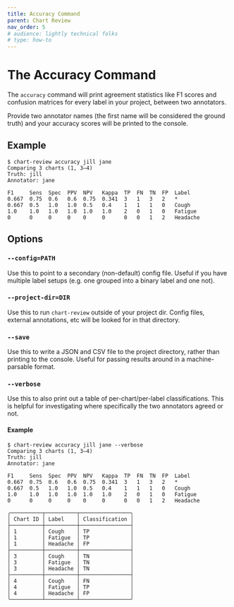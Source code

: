 ```yaml
---
title: Accuracy Command
parent: Chart Review
nav_order: 5
# audience: lightly technical folks
# type: how-to
---
```


# The Accuracy Command

The `accuracy` command will print agreement statistics like F1 scores and confusion matrices
for every label in your project, between two annotators.

Provide two annotator names (the first name will be considered the ground truth) and
your accuracy scores will be printed to the console.

## Example

```shell
$ chart-review accuracy jill jane
Comparing 3 charts (1, 3–4)
Truth: jill
Annotator: jane

F1     Sens  Spec  PPV  NPV   Kappa  TP  FN  TN  FP  Label   
0.667  0.75  0.6   0.6  0.75  0.341  3   1   3   2   *       
0.667  0.5   1.0   1.0  0.5   0.4    1   1   1   0   Cough   
1.0    1.0   1.0   1.0  1.0   1.0    2   0   1   0   Fatigue 
0      0     0     0    0     0      0   0   1   2   Headache
```

## Options

### `--config=PATH`

Use this to point to a secondary (non-default) config file.
Useful if you have multiple label setups (e.g. one grouped into a binary label and one not).

### `--project-dir=DIR`

Use this to run `chart-review` outside of your project dir.
Config files, external annotations, etc will be looked for in that directory. 

### `--save`

Use this to write a JSON and CSV file to the project directory,
rather than printing to the console.
Useful for passing results around in a machine-parsable format.

### `--verbose`

Use this to also print out a table of per-chart/per-label classifications.
This is helpful for investigating where specifically the two annotators agreed or not.

#### Example

```shell
$ chart-review accuracy jill jane --verbose
Comparing 3 charts (1, 3–4)
Truth: jill
Annotator: jane

F1     Sens  Spec  PPV  NPV   Kappa  TP  FN  TN  FP  Label   
0.667  0.75  0.6   0.6  0.75  0.341  3   1   3   2   *       
0.667  0.5   1.0   1.0  0.5   0.4    1   1   1   0   Cough   
1.0    1.0   1.0   1.0  1.0   1.0    2   0   1   0   Fatigue 
0      0     0     0    0     0      0   0   1   2   Headache

╭──────────┬──────────┬────────────────╮
│ Chart ID │ Label    │ Classification │
├──────────┼──────────┼────────────────┤
│ 1        │ Cough    │ TP             │
│ 1        │ Fatigue  │ TP             │
│ 1        │ Headache │ FP             │
├──────────┼──────────┼────────────────┤
│ 3        │ Cough    │ TN             │
│ 3        │ Fatigue  │ TN             │
│ 3        │ Headache │ TN             │
├──────────┼──────────┼────────────────┤
│ 4        │ Cough    │ FN             │
│ 4        │ Fatigue  │ TP             │
│ 4        │ Headache │ FP             │
╰──────────┴──────────┴────────────────╯
```
